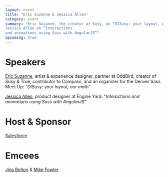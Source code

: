 ```yaml
---
layout: event
title: "Eric Suzanne & Jessica Allen"
category: event
summary: "Eric Suzanne, the creator of Susy, on “DISusy: your layout, our math”, and
Jessica Allen on “Interactions
and animations using Sass with AngularJS”"
upcoming: true
---
```


# Speakers

[Eric Suzanne](http://ericsuzanne.com/), artist & experience designer,
partner at OddBird, creator of Susy & True, contributor to Compass, and an
organizer for the Denver Sass Meet Up: “*DISusy: your layout, our math*”

[Jessica Allen](http://spacekat.me/), product designer at Engine Yard: “*Interactions
and animations using Sass with AngularJS*”

# Host & Sponsor

[Salesforce](http://salesforce.com)

# Emcees

[Jina Bolton](http://jina.me/) & [Mike Fowler](http://mikefowler.me/)
